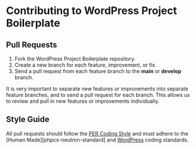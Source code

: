 # Contributing to WordPress Project Boilerplate

## Pull Requests

1. Fork the WordPress Project Boilerplate repository.
2. Create a new branch for each feature, improvement, or fix.
3. Send a pull request from each feature branch to the **main** or **develop** branch.

It is very important to separate new features or improvements into separate
feature branches, and to send a pull request for each branch. This allows us to
review and pull in new features or improvements individually.

## Style Guide

All pull requests should follow the [PER Coding Style][per-coding-style] and
must adhere to the [Human Made][phpcs-neutron-standard] and
[WordPress][phpcs-wordpress-standard] coding standards.

[per-coding-style]:         https://www.php-fig.org/per/coding-style/
[phpcs-humanmade-standard]: https://packagist.org/packages/humanmade/coding-standards
[phpcs-wordpress-standard]: https://packagist.org/packages/wp-coding-standards/wpcs
